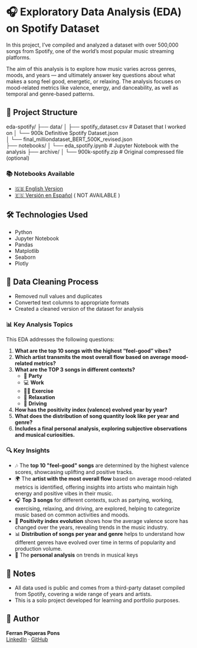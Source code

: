 # 🎧 Exploratory Data Analysis (EDA) on Spotify Dataset

In this project, I’ve compiled and analyzed a dataset with over 500,000 songs from Spotify, one of the world’s most popular music streaming platforms.

The aim of this analysis is to explore how music varies across genres, moods, and years — and ultimately answer key questions about what makes a song feel good, energetic, or relaxing. The analysis focuses on mood-related metrics like valence, energy, and danceability, as well as temporal and genre-based patterns.

## 📁 Project Structure

eda-spotify/
├── data/
│   ├── spotify_dataset.csv                                 # Dataset that I worked on
│   └── 900k Definitive Spotify Dataset.json                
│   └── final_milliondataset_BERT_500K_revised.json         
├── notebooks/
│   └── eda_spotify.ipynb                                   # Jupyter Notebook with the analysis
├── archive/
│   └── 900k-spotify.zip                                    # Original compressed file (optional)

### 📚 Notebooks Available

- [🇬🇧 English Version](notebooks/spotify_eda_ENG.ipynb)
- [🇪🇸 Versión en Español](notebooks/spotify_eda_ESP.ipynb) ( NOT AVAILABLE )

## 🛠️ Technologies Used

- Python
- Jupyter Notebook
- Pandas
- Matplotlib
- Seaborn
- Plotly

## 🧹 Data Cleaning Process

- Removed null values and duplicates
- Converted text columns to appropriate formats
- Created a cleaned version of the dataset for analysis

### 📊 Key Analysis Topics

This EDA addresses the following questions:

1. **What are the top 10 songs with the highest “feel-good” vibes?**
2. **Which artist transmits the most overall flow based on average mood-related metrics?**
3. **What are the TOP 3 songs in different contexts?**
    - 🎉 **Party**
    - 💻 **Work**
    - 🏋️‍♂️ **Exercise**
    - 🧘 **Relaxation**
    - 🚗 **Driving**
4. **How has the positivity index (valence) evolved year by year?**
5. **What does the distribution of song quantity look like per year and genre?**
6. **Includes a final personal analysis, exploring subjective observations and musical curiosities.**

### 🔍 Key Insights

- 🎶 The **top 10 "feel-good" songs** are determined by the highest valence scores, showcasing uplifting and positive tracks.
- 🌍 The **artist with the most overall flow** based on average mood-related metrics is identified, offering insights into artists who maintain high energy and positive vibes in their music.
- 🎧 **Top 3 songs** for different contexts, such as partying, working, exercising, relaxing, and driving, are explored, helping to categorize music based on common activities and moods.
- 📅 **Positivity index evolution** shows how the average valence score has changed over the years, revealing trends in the music industry.
- 📊 **Distribution of songs per year and genre** helps to understand how different genres have evolved over time in terms of popularity and production volume.
- 🧐 The **personal analysis** on trends in musical keys

## 📌 Notes

- All data used is public and comes from a third-party dataset compiled from Spotify, covering a wide range of years and artists.
- This is a solo project developed for learning and portfolio purposes.

## 👤 Author

**Ferran Piqueras Pons**  
[LinkedIn](https://www.linkedin.com/in/fpiqueraspons/) · [GitHub](https://github.com/Tzantza)